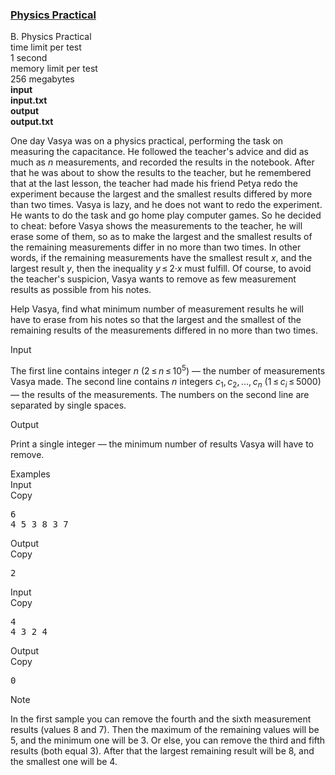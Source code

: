 <h3><a href="https://codeforces.com/contest/253/problem/B" target="_blank" rel="noopener noreferrer">Physics Practical</a></h3>

<div class="header"><div class="title">B. Physics Practical</div><div class="time-limit"><div class="property-title">time limit per test</div>1 second</div><div class="memory-limit"><div class="property-title">memory limit per test</div>256 megabytes</div><div class="input-file" style="font-weight: bold"><div class="property-title">input</div>input.txt</div><div class="output-file" style="font-weight: bold"><div class="property-title">output</div>output.txt</div></div><div><p>One day Vasya was on a physics practical, performing the task on measuring the capacitance. He followed the teacher's advice and did as much as <span class="tex-span"><i>n</i></span> measurements, and recorded the results in the notebook. After that he was about to show the results to the teacher, but he remembered that at the last lesson, the teacher had made his friend Petya redo the experiment because the largest and the smallest results differed by more than two times. Vasya is lazy, and he does not want to redo the experiment. He wants to do the task and go home play computer games. So he decided to cheat: before Vasya shows the measurements to the teacher, he will erase some of them, so as to make the largest and the smallest results of the remaining measurements differ in no more than two times. In other words, if the remaining measurements have the smallest result <span class="tex-span"><i>x</i></span>, and the largest result <span class="tex-span"><i>y</i></span>, then the inequality <span class="tex-span"><i>y</i> ≤ 2·<i>x</i></span> must fulfill. Of course, to avoid the teacher's suspicion, Vasya wants to remove as few measurement results as possible from his notes.</p><p>Help Vasya, find what minimum number of measurement results he will have to erase from his notes so that the largest and the smallest of the remaining results of the measurements differed in no more than two times.</p></div><div class="input-specification"><div class="section-title">Input</div><p>The first line contains integer <span class="tex-span"><i>n</i></span> (<span class="tex-span">2 ≤ <i>n</i> ≤ 10<sup class="upper-index">5</sup></span>) — the number of measurements Vasya made. The second line contains <span class="tex-span"><i>n</i></span> integers <span class="tex-span"><i>c</i><sub class="lower-index">1</sub>, <i>c</i><sub class="lower-index">2</sub>, ..., <i>c</i><sub class="lower-index"><i>n</i></sub></span> (<span class="tex-span">1 ≤ <i>c</i><sub class="lower-index"><i>i</i></sub> ≤ 5000</span>) — the results of the measurements. The numbers on the second line are separated by single spaces.</p></div><div class="output-specification"><div class="section-title">Output</div><p>Print a single integer — the minimum number of results Vasya will have to remove.</p></div><div class="sample-tests"><div class="section-title">Examples</div><div class="sample-test"><div class="input"><div class="title">Input<div title="Copy" data-clipboard-target="#id0023627831039082758" id="id006433101050549983" class="input-output-copier">Copy</div></div><pre id="id0023627831039082758">6<br>4 5 3 8 3 7<br></pre></div><div class="output"><div class="title">Output<div title="Copy" data-clipboard-target="#id007612468424233211" id="id0008895962710238214" class="input-output-copier">Copy</div></div><pre id="id007612468424233211">2<br></pre></div><div class="input"><div class="title">Input<div title="Copy" data-clipboard-target="#id006901156178430237" id="id004215639594597935" class="input-output-copier">Copy</div></div><pre id="id006901156178430237">4<br>4 3 2 4<br></pre></div><div class="output"><div class="title">Output<div title="Copy" data-clipboard-target="#id0044957955569998176" id="id007422942700701177" class="input-output-copier">Copy</div></div><pre id="id0044957955569998176">0<br></pre></div></div></div><div class="note"><div class="section-title">Note</div><p>In the first sample you can remove the fourth and the sixth measurement results (values 8 and 7). Then the maximum of the remaining values will be 5, and the minimum one will be 3. Or else, you can remove the third and fifth results (both equal 3). After that the largest remaining result will be 8, and the smallest one will be 4.</p></div>